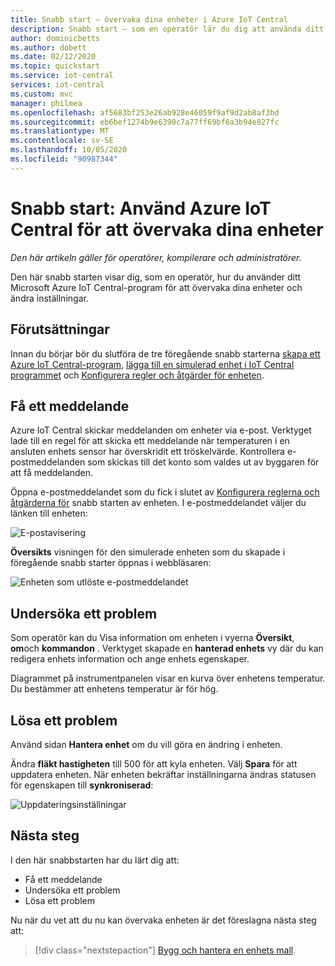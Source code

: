 ```yaml
---
title: Snabb start – övervaka dina enheter i Azure IoT Central
description: Snabb start – som en operatör lär du dig att använda ditt Azure IoT Central-program för att övervaka dina enheter.
author: dominicbetts
ms.author: dobett
ms.date: 02/12/2020
ms.topic: quickstart
ms.service: iot-central
services: iot-central
ms.custom: mvc
manager: philmea
ms.openlocfilehash: af5683bf253e26ab928e46059f9af9d2ab8af3bd
ms.sourcegitcommit: eb6bef1274b9e6390c7a77ff69bf6a3b94e827fc
ms.translationtype: MT
ms.contentlocale: sv-SE
ms.lasthandoff: 10/05/2020
ms.locfileid: "90987344"
---
```

# <a name="quickstart-use-azure-iot-central-to-monitor-your-devices"></a>Snabb start: Använd Azure IoT Central för att övervaka dina enheter

*Den här artikeln gäller för operatörer, kompilerare och administratörer.*

Den här snabb starten visar dig, som en operatör, hur du använder ditt Microsoft Azure IoT Central-program för att övervaka dina enheter och ändra inställningar.

## <a name="prerequisites"></a>Förutsättningar

Innan du börjar bör du slutföra de tre föregående snabb starterna [skapa ett Azure IoT Central-program](./quick-deploy-iot-central.md), [lägga till en simulerad enhet i IoT Central programmet](./quick-create-simulated-device.md) och [Konfigurera regler och åtgärder för enheten](quick-configure-rules.md).

## <a name="receive-a-notification"></a>Få ett meddelande

Azure IoT Central skickar meddelanden om enheter via e-post. Verktyget lade till en regel för att skicka ett meddelande när temperaturen i en ansluten enhets sensor har överskridit ett tröskelvärde. Kontrollera e-postmeddelanden som skickas till det konto som valdes ut av byggaren för att få meddelanden.

Öppna e-postmeddelandet som du fick i slutet av [Konfigurera reglerna och åtgärderna för](quick-configure-rules.md) snabb starten av enheten. I e-postmeddelandet väljer du länken till enheten:

![E-postavisering](media/quick-monitor-devices/email.png)

**Översikts** visningen för den simulerade enheten som du skapade i föregående snabb starter öppnas i webbläsaren:

![Enheten som utlöste e-postmeddelandet](media/quick-monitor-devices/dashboard.png)

## <a name="investigate-an-issue"></a>Undersöka ett problem

Som operatör kan du Visa information om enheten i vyerna **Översikt**, **om**och **kommandon** . Verktyget skapade en **hanterad enhets** vy där du kan redigera enhets information och ange enhets egenskaper.

Diagrammet på instrumentpanelen visar en kurva över enhetens temperatur. Du bestämmer att enhetens temperatur är för hög.

## <a name="remediate-an-issue"></a>Lösa ett problem

Använd sidan **Hantera enhet** om du vill göra en ändring i enheten.

Ändra **fläkt hastigheten** till 500 för att kyla enheten. Välj **Spara** för att uppdatera enheten. När enheten bekräftar inställningarna ändras statusen för egenskapen till **synkroniserad**:

![Uppdateringsinställningar](media/quick-monitor-devices/change-settings.png)

## <a name="next-steps"></a>Nästa steg

I den här snabbstarten har du lärt dig att:

* Få ett meddelande
* Undersöka ett problem
* Lösa ett problem

Nu när du vet att du nu kan övervaka enheten är det föreslagna nästa steg att:

> [!div class="nextstepaction"]
> [Bygg och hantera en enhets mall](howto-set-up-template.md).
